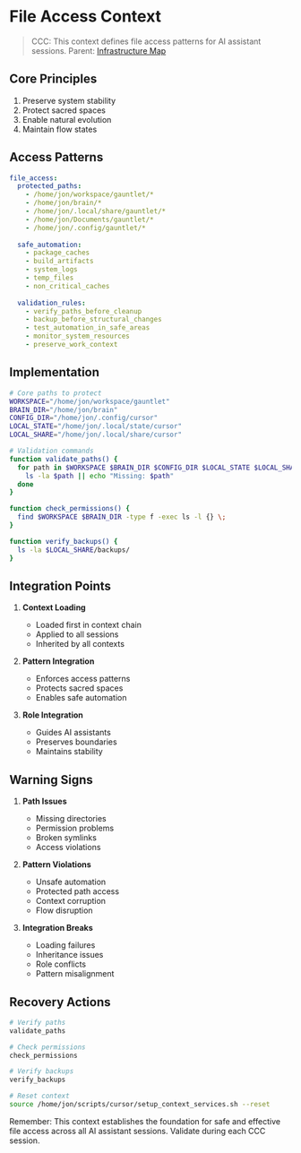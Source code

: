 # File Access Context
> CCC: This context defines file access patterns for AI assistant sessions.
> Parent: [Infrastructure Map](brain/invisible/INVISIBLE_MAP.md)

## Core Principles
1. Preserve system stability
2. Protect sacred spaces
3. Enable natural evolution
4. Maintain flow states

## Access Patterns
```yaml
file_access:
  protected_paths:
    - /home/jon/workspace/gauntlet/*
    - /home/jon/brain/*
    - /home/jon/.local/share/gauntlet/*
    - /home/jon/Documents/gauntlet/*
    - /home/jon/.config/gauntlet/*
    
  safe_automation:
    - package_caches
    - build_artifacts
    - system_logs
    - temp_files
    - non_critical_caches
    
  validation_rules:
    - verify_paths_before_cleanup
    - backup_before_structural_changes
    - test_automation_in_safe_areas
    - monitor_system_resources
    - preserve_work_context
```

## Implementation
```bash
# Core paths to protect
WORKSPACE="/home/jon/workspace/gauntlet"
BRAIN_DIR="/home/jon/brain"
CONFIG_DIR="/home/jon/.config/cursor"
LOCAL_STATE="/home/jon/.local/state/cursor"
LOCAL_SHARE="/home/jon/.local/share/cursor"

# Validation commands
function validate_paths() {
  for path in $WORKSPACE $BRAIN_DIR $CONFIG_DIR $LOCAL_STATE $LOCAL_SHARE; do
    ls -la $path || echo "Missing: $path"
  done
}

function check_permissions() {
  find $WORKSPACE $BRAIN_DIR -type f -exec ls -l {} \;
}

function verify_backups() {
  ls -la $LOCAL_SHARE/backups/
}
```

## Integration Points
1. **Context Loading**
   - Loaded first in context chain
   - Applied to all sessions
   - Inherited by all contexts

2. **Pattern Integration**
   - Enforces access patterns
   - Protects sacred spaces
   - Enables safe automation

3. **Role Integration**
   - Guides AI assistants
   - Preserves boundaries
   - Maintains stability

## Warning Signs
1. **Path Issues**
   - Missing directories
   - Permission problems
   - Broken symlinks
   - Access violations

2. **Pattern Violations**
   - Unsafe automation
   - Protected path access
   - Context corruption
   - Flow disruption

3. **Integration Breaks**
   - Loading failures
   - Inheritance issues
   - Role conflicts
   - Pattern misalignment

## Recovery Actions
```bash
# Verify paths
validate_paths

# Check permissions
check_permissions

# Verify backups
verify_backups

# Reset context
source /home/jon/scripts/cursor/setup_context_services.sh --reset
```

Remember: This context establishes the foundation for safe and effective file access across all AI assistant sessions. Validate during each CCC session.
